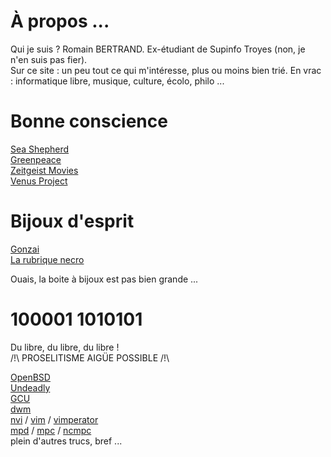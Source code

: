 <!--[31 Nov 2009]-->

# À propos ...

Qui je suis ? Romain BERTRAND. Ex-étudiant de Supinfo Troyes (non, je n'en suis
pas fier).  
Sur ce site : un peu tout ce qui m'intéresse, plus ou moins bien trié. En vrac :
informatique libre, musique, culture, écolo, philo ...



# Bonne conscience

[Sea Shepherd](http://seashepherd.org)  
[Greenpeace](http://greenpeace.org)  
[Zeitgeist Movies](http://zeitgeistmovie.com)  
[Venus Project](http://thevenusproject.com)  



# Bijoux d'esprit

[Gonzai](http://gonzai.com)  
[La rubrique necro](http://la-rubrique-necro.blogspot.com)  

Ouais, la boite à bijoux est pas bien grande ...



# 100001 1010101

Du libre, du libre, du libre !  
/!\ PROSELITISME AIGÜE POSSIBLE /!\  

[OpenBSD](http://www.openbsd.org)  
[Undeadly](http://undeadly.org)  
[GCU](http://gcu.info)  
[dwm](www.suckless.org/dwm/)  
[nvi](http://fr.wikipedia.org/wiki/Nvi) /
	[vim](http://www.vim.org) /
	[vimperator](http://vimperator.mozdev.org)  
[mpd](http://mpd.wikia.com) /
	[mpc](http://mpd.wikia.com/wiki/Client:Mpc) /
	[ncmpc](http://mpd.wikia.com/wiki/Client:Ncmpc)  
plein d'autres trucs, bref ...
